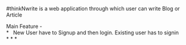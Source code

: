 #thinkNwrite is a web application through which user can write Blog or Article

Main Feature - <br />
    * &nbsp;   New User have to Signup and then login. Existing user has to signin <br />
    * 
    *
    *
